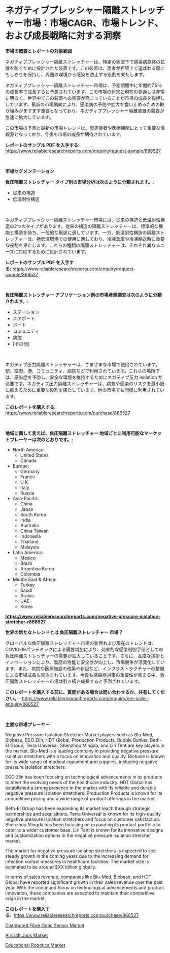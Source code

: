 <p><h1>ネガティブプレッシャー隔離ストレッチャー市場：市場CAGR、市場トレンド、および成長戦略に対する洞察</h1></p><p><strong>市場の概要とレポートの対象範囲</strong></p>
<p><p>ネガティブプレッシャー隔離ストレッチャーは、特定の状況下で感染病原体の拡散を防ぐために設計された装置です。この装置は、患者が担架上で運ばれる際にもしきりを保持し、周囲の環境から感染を防止する役割を果たします。</p><p>ネガティブプレッシャー隔離ストレッチャー市場は、予測期間中に年間約7.9％の成長率で成長すると予想されています。この市場の将来と現在の見通しは非常に明るく、世界中でこの装置への需要が高まっていることが市場の成長を後押ししています。最新の市場動向により、感染病の予防や拡大を食い止めるための取り組みがますます重要となっており、ネガティブプレッシャー隔離装置の需要が急速に拡大しています。</p><p>この市場の予測と最新の市場トレンドは、製造業者や医療機関にとって重要な情報源となっており、今後も市場の成長が期待されています。</p></p>
<p><strong>レポートのサンプル PDF を入手する:</strong> <a href="https://www.reliableresearchreports.com/enquiry/request-sample/866527">https://www.reliableresearchreports.com/enquiry/request-sample/866527</a></p>
<p>&nbsp;</p>
<p><strong>市場セグメンテーション</strong></p>
<p><strong>負圧隔離ストレッチャー タイプ別の市場分析は次のように分類されます。:</strong></p>
<p><ul><li>従来の構造</li><li>低温耐性構造</li></ul></p>
<p>&nbsp;</p>
<p><p>ネガティブプレッシャー隔離ストレッチャー市場には、従来の構造と低温耐性構造の2つのタイプがあります。従来の構造の隔離ストレッチャーは、標準的な機能と構造を持ち、一般的な用途に適しています。一方、低温耐性構造の隔離ストレッチャーは、極低温環境での使用に適しており、冷凍倉庫や冷凍輸送時に重要な役割を果たします。これらの種類の隔離ストレッチャーは、それぞれ異なるニーズに対応するために設計されています。</p></p>
<p><strong>レポートのサンプル PDF を入手する:</strong>&nbsp;<a href="https://www.reliableresearchreports.com/enquiry/request-sample/866527">https://www.reliableresearchreports.com/enquiry/request-sample/866527</a></p>
<p>&nbsp;</p>
<p><strong> 負圧隔離ストレッチャー アプリケーション別の市場産業調査は次のように分類されます。:</strong></p>
<p><ul><li>ステーション</li><li>エアポート</li><li>ポート</li><li>コミュニティ</li><li>病院</li><li>[その他]</li></ul></p>
<p>&nbsp;</p>
<p><p>ネガティブ圧力隔離ストレッチャーは、さまざまな市場で使用されています。駅、空港、港、コミュニティ、病院などで利用されています。これらの場所では、感染症を予防し、安全な環境を維持するためにネガティブ圧力 isolation が必要です。ネガティブ圧力隔離ストレッチャーは、病気や感染のリスクを最小限に抑えるために重要な役割を果たしています。他の市場でも同様に利用されています。</p></p>
<p><strong>このレポートを購入する:</strong>&nbsp; <a href="https://www.reliableresearchreports.com/purchase/866527">https://www.reliableresearchreports.com/purchase/866527</a></p>
<p>&nbsp;</p>
<p><strong>地域に関して言えば、負圧隔離ストレッチャー 地域ごとに利用可能なマーケットプレーヤーは次のとおりです。:</strong></p>
<p><ul>
    <li>
        North America:
        <ul>
            <li>United States</li>
            <li>Canada</li>
        </ul>
    </li>
    <li>
        Europe:
        <ul>
            <li>Germany</li>
            <li>France</li>
            <li>U.K.</li>
            <li>Italy</li>
            <li>Russia</li>
        </ul>
    </li>
    <li>
        Asia-Pacific:
        <ul>
            <li>China</li>
            <li>Japan</li>
            <li>South Korea</li>
            <li>India</li>
            <li>Australia</li>
            <li>China Taiwan</li>
            <li>Indonesia</li>
            <li>Thailand</li>
            <li>Malaysia</li>
        </ul>
    </li>
    <li>
        Latin America:
        <ul>
            <li>Mexico</li>
            <li>Brazil</li>
            <li>Argentina Korea</li>
            <li>Colombia</li>
        </ul>
    </li>
    <li>
        Middle East & Africa:
        <ul>
            <li>Turkey</li>
            <li>Saudi</li>
            <li>Arabia</li>
            <li>UAE</li>
            <li>Korea</li>
        </ul>
    </li>
    </ul></p>
<p><strong><a href="https://www.reliableresearchreports.com/negative-pressure-isolation-stretcher-r866527">https://www.reliableresearchreports.com/negative-pressure-isolation-stretcher-r866527</a></strong>&nbsp;</p>
<p><strong>世界の新たなトレンドとは 負圧隔離ストレッチャー 市場？</strong></p>
<p><p>グローバルな負圧隔離ストレッチャー市場の新興および現在のトレンドは、COVID-19パンデミックによる需要増加により、効果的な感染制御手段としての負圧隔離ストレッチャーの需要が拡大していることです。さらに、高度な技術とイノベーションにより、製品の性能と安全性が向上し、市場競争が活発化しています。また、病院や医療施設の改築や新設など、インフラストラクチャーの整備による市場成長も見込まれています。今後も感染症対策の重要性が高まる中、負圧隔離ストレッチャー市場は引き続き成長すると予測されています。</p></p>
<p><strong>このレポートを購入する前に、質問がある場合は問い合わせるか、共有してください。</strong>- <a href="https://www.reliableresearchreports.com/enquiry/pre-order-enquiry/866527">https://www.reliableresearchreports.com/enquiry/pre-order-enquiry/866527</a></p>
<p>&nbsp;</p>
<p><strong>主要な市場プレーヤー</strong></p>
<p><p>Negative Pressure Isolation Stretcher Market players such as Blu-Med, Biobase, EGO Zlín, HDT Global, Production Products, Bubble Bunker, Beth-El Group, Terra Universal, Shenzhou Mingda, and Liri Tent are key players in the market. Blu-Med is a leading company in providing negative pressure isolation stretchers with a focus on innovation and quality. Biobase is known for its wide range of medical equipment and supplies, including negative pressure isolation stretchers.</p><p>EGO Zlín has been focusing on technological advancements in its products to meet the evolving needs of the healthcare industry. HDT Global has established a strong presence in the market with its reliable and durable negative pressure isolation stretchers. Production Products is known for its competitive pricing and a wide range of product offerings in the market.</p><p>Beth-El Group has been expanding its market reach through strategic partnerships and acquisitions. Terra Universal is known for its high-quality negative pressure isolation stretchers and focus on customer satisfaction. Shenzhou Mingda has been focusing on expanding its product portfolio to cater to a wider customer base. Liri Tent is known for its innovative designs and customization options in the negative pressure isolation stretcher market.</p><p>The market for negative pressure isolation stretchers is expected to see steady growth in the coming years due to the increasing demand for infection control measures in healthcare facilities. The market size is estimated to be around $XX billion globally.</p><p>In terms of sales revenue, companies like Blu-Med, Biobase, and HDT Global have reported significant growth in their sales revenue over the past year. With the continued focus on technological advancements and product innovation, these companies are expected to maintain their competitive edge in the market.</p></p>
<p><strong>このレポートを購入する:</strong>&nbsp;&nbsp;<a href="https://www.reliableresearchreports.com/purchase/866527">https://www.reliableresearchreports.com/purchase/866527</a></p>
<p><p><a href="https://github.com/peachesmcdowel1/Market-Research-Report-List-2/blob/main/distributed-fibre-optic-sensor-market.md">Distributed Fibre Optic Sensor Market</a></p><p><a href="https://github.com/nicoletavirag/Market-Research-Report-List-3/blob/main/aircraft-jack-market.md">Aircraft Jack Market</a></p><p><a href="https://github.com/redneck06/Market-Research-Report-List-3/blob/main/educational-robotics-market.md">Educational Robotics Market</a></p></p>